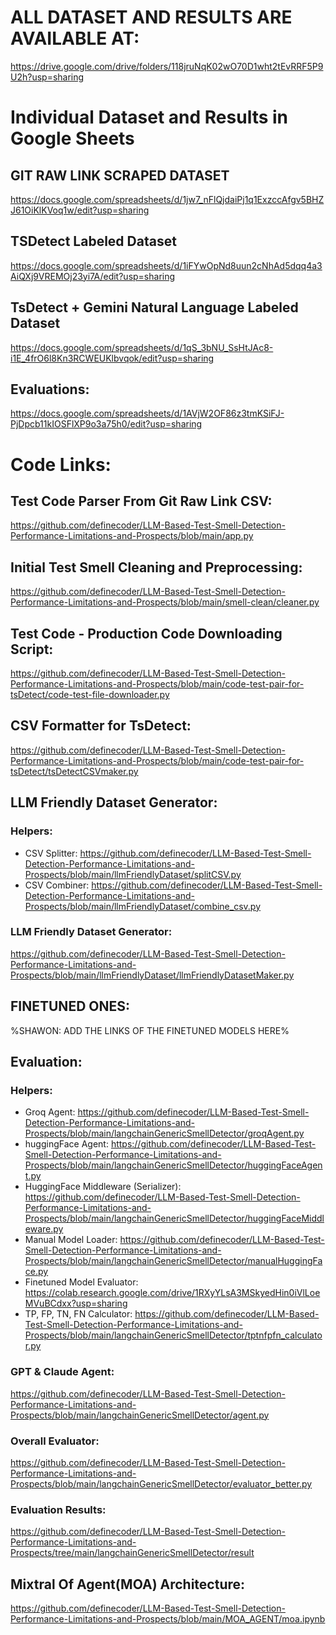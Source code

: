 # ALL DATASET AND RESULTS ARE AVAILABLE AT: 

https://drive.google.com/drive/folders/118jruNqK02wO70D1wht2tEvRRF5P9U2h?usp=sharing

# Individual Dataset and Results in Google Sheets

## GIT RAW LINK SCRAPED DATASET

https://docs.google.com/spreadsheets/d/1jw7_nFlQjdaiPj1q1ExzccAfgv5BHZJ61OiKlKVoq1w/edit?usp=sharing

## TSDetect Labeled Dataset

https://docs.google.com/spreadsheets/d/1iFYwOpNd8uun2cNhAd5dqq4a3AiQXj9VREMOj23yi7A/edit?usp=sharing

## TsDetect + Gemini Natural Language Labeled Dataset

https://docs.google.com/spreadsheets/d/1qS_3bNU_SsHtJAc8-i1E_4frO6l8Kn3RCWEUKlbvqok/edit?usp=sharing

## Evaluations:
https://docs.google.com/spreadsheets/d/1AVjW2OF86z3tmKSiFJ-PjDpcb11kIOSFlXP9o3a75h0/edit?usp=sharing

# Code Links:

## Test Code Parser From Git Raw Link CSV:

https://github.com/definecoder/LLM-Based-Test-Smell-Detection-Performance-Limitations-and-Prospects/blob/main/app.py

## Initial Test Smell Cleaning and Preprocessing:

https://github.com/definecoder/LLM-Based-Test-Smell-Detection-Performance-Limitations-and-Prospects/blob/main/smell-clean/cleaner.py

## Test Code - Production Code Downloading Script:

https://github.com/definecoder/LLM-Based-Test-Smell-Detection-Performance-Limitations-and-Prospects/blob/main/code-test-pair-for-tsDetect/code-test-file-downloader.py

## CSV Formatter for TsDetect:

https://github.com/definecoder/LLM-Based-Test-Smell-Detection-Performance-Limitations-and-Prospects/blob/main/code-test-pair-for-tsDetect/tsDetectCSVmaker.py

## LLM Friendly Dataset Generator:

### Helpers:
- CSV Splitter: https://github.com/definecoder/LLM-Based-Test-Smell-Detection-Performance-Limitations-and-Prospects/blob/main/llmFriendlyDataset/splitCSV.py
- CSV Combiner: https://github.com/definecoder/LLM-Based-Test-Smell-Detection-Performance-Limitations-and-Prospects/blob/main/llmFriendlyDataset/combine_csv.py

### LLM Friendly Dataset Generator:

https://github.com/definecoder/LLM-Based-Test-Smell-Detection-Performance-Limitations-and-Prospects/blob/main/llmFriendlyDataset/llmFriendlyDatasetMaker.py

## FINETUNED ONES:
%SHAWON: ADD THE LINKS OF THE FINETUNED MODELS HERE%

## Evaluation:

### Helpers:

- Groq Agent: https://github.com/definecoder/LLM-Based-Test-Smell-Detection-Performance-Limitations-and-Prospects/blob/main/langchainGenericSmellDetector/groqAgent.py
- huggingFace Agent: https://github.com/definecoder/LLM-Based-Test-Smell-Detection-Performance-Limitations-and-Prospects/blob/main/langchainGenericSmellDetector/huggingFaceAgent.py
- HuggingFace Middleware (Serializer): https://github.com/definecoder/LLM-Based-Test-Smell-Detection-Performance-Limitations-and-Prospects/blob/main/langchainGenericSmellDetector/huggingFaceMiddleware.py
- Manual Model Loader: https://github.com/definecoder/LLM-Based-Test-Smell-Detection-Performance-Limitations-and-Prospects/blob/main/langchainGenericSmellDetector/manualHuggingFace.py
- Finetuned Model Evaluator: https://colab.research.google.com/drive/1RXyYLsA3MSkyedHin0iVlLoeMVuBCdxx?usp=sharing
- TP, FP, TN, FN Calculator: https://github.com/definecoder/LLM-Based-Test-Smell-Detection-Performance-Limitations-and-Prospects/blob/main/langchainGenericSmellDetector/tptnfpfn_calculator.py

### GPT & Claude Agent: 
https://github.com/definecoder/LLM-Based-Test-Smell-Detection-Performance-Limitations-and-Prospects/blob/main/langchainGenericSmellDetector/agent.py

### Overall Evaluator:
https://github.com/definecoder/LLM-Based-Test-Smell-Detection-Performance-Limitations-and-Prospects/blob/main/langchainGenericSmellDetector/evaluator_better.py

### Evaluation Results:
https://github.com/definecoder/LLM-Based-Test-Smell-Detection-Performance-Limitations-and-Prospects/tree/main/langchainGenericSmellDetector/result

## Mixtral Of Agent(MOA) Architecture:
https://github.com/definecoder/LLM-Based-Test-Smell-Detection-Performance-Limitations-and-Prospects/blob/main/MOA_AGENT/moa.ipynb
